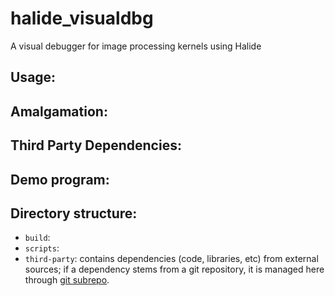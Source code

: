 # halide_visualdbg
A visual debugger for image processing kernels using Halide

## Usage:

## Amalgamation:

## Third Party Dependencies:

## Demo program:

## Directory structure:

- `build`:
- `scripts`:
- `third-party`: contains dependencies (code, libraries, etc) from external sources; if a dependency stems from a git repository, it is managed here through [git subrepo](https://github.com/ingydotnet/git-subrepo).
